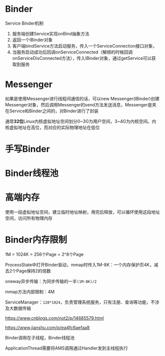 # Binder

Service Binder机制

1. 服务端创建Service实现onBind抽象方法
2. 返回一个IBinder对象
3. 客户端bindService方法启动服务，传入一个ServiceConnection接口对象，
4. 当服务启动成功后回调onServiceConnected（解绑的时候回调onServiceDisConnected方法），传入IBinder对象，通过getService可以获取到服务

# Messenger

如果是使用Messenger进行线程间通信的话，可以new Messenger(IBinder)创建Messenger对象，然后调用Messenger的send方法发送消息，Messenger是夹在Service和Binder之间的，对Binder进行了封装



通常**32位**Linux内核虚拟地址空间划分0~3G为用户空间，3~4G为内核空间。内核虚拟地址在高位，而对应的实际物理地址在低位

# 手写Binder

# Binder线程池



# 高端内存

使用一段虚拟地址空间，建立临时地址映射，用完后释放，可以循环使用这段地址空间，访问所有物理内存

# Binder内存限制

1M = 1024K = 256个Page = 2^8个Page

ProcessState中打开Binder驱动，mmap时传入1M-8K：一个内存保护页4K，减去2个Page保持2的倍数

oneway异步传输：为同步传输的一半`(1M-8K)/2`

mmap方法内部限制：4M

ServiceManager：`128*1024`，负责管理系统服务，只有注册、查询等功能，不涉及大数据传输



https://www.cnblogs.com/not2/p/14685579.html

https://www.jianshu.com/p/ea4fc6aefaa8

Binder调用在子线程，Binder线程池

ApplicationThread需要将AMS调用通过Handler发到主线程执行



